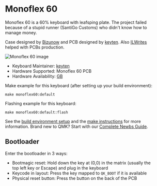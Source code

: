 # Monoflex 60

Monoflex 60 is a 60% keyboard with leafsping plate. The project failed because of a stupid runner (SantiGo Customs) who didn't know how to manage money.

Case designed by [Bizunow](https://github.com/Bizunow) and PCB designed by [keyten](https://github.com/key10iq). Also [ILWrites](https://github.com/pikeeb) helped with PCBs production.

![Monoflex 60 image](https://i.imgur.com/ip3J0y6l.jpeg)

* Keyboard Maintainer: [keyten](https://github.com/key10iq)
* Hardware Supported: Monoflex 60 PCB
* Hardware Availability: [GB](https://geekhack.org/index.php?topic=110738.0)

Make example for this keyboard (after setting up your build environment):

    make monoflex60:default
	
Flashing example for this keyboard:

    make monoflex60:default:flash

See the [build environment setup](https://docs.qmk.fm/#/getting_started_build_tools) and the [make instructions](https://docs.qmk.fm/#/getting_started_make_guide) for more information. Brand new to QMK? Start with our [Complete Newbs Guide](https://docs.qmk.fm/#/newbs).

## Bootloader 

Enter the bootloader in 3 ways:

* Bootmagic reset: Hold down the key at (0,0) in the matrix (usually the top left key or Escape) and plug in the keyboard
* Keycode in layout: Press the key mapped to `QK_BOOT` if it is available
* Physical reset button: Press the button on the back of the PCB
